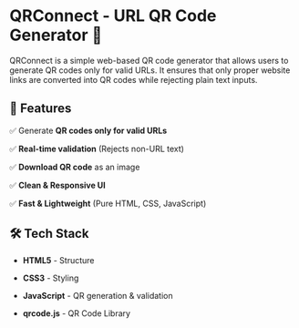 # QRConnect - URL QR Code Generator 🚀

QRConnect is a simple web-based QR code generator that allows users to generate QR codes only for valid URLs. It ensures that only proper website links are converted into QR codes while rejecting plain text inputs.

## 🌟 Features
✅ Generate **QR codes only for valid URLs**  

✅ **Real-time validation** (Rejects non-URL text)  

✅ **Download QR code** as an image  

✅ **Clean & Responsive UI**  

✅ **Fast & Lightweight** (Pure HTML, CSS, JavaScript)  


## 🛠 Tech Stack
- **HTML5** - Structure
  
- **CSS3** - Styling
  
- **JavaScript** - QR generation & validation
  
- **qrcode.js** - QR Code Library  



